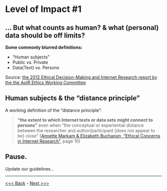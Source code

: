 # Level of Impact #1

## … But what counts as human? & what (personal) data should be off limits?
 
**Some commonly blurred definitions:**

* “Human subjects”
* Public vs. Private
* Data(Text) vs. Persons

Source: [the 2012 Ethical Decision-Making and Internet Research report by the the AoIR Ethics Working Committee](http://aoir.org/reports/ethics2.pdf)  

## Human subjects & the “distance principle”

A working definition of the “distance principle”:

> **“the extent to which Internet texts or data sets might connect to persons”** even when “the conceptual or experiential distance between the researcher and author/participant [does not appear to be] close” ([Annette Markam & Elizabeth Buchanon, “Ethical Concerns in Internet Research”](https://www.academia.edu/8037870/Ethical_Concerns_in_Internet_Research), page 10)  

## Pause. 

Update our guidelines...
******

[<<< Back](levelsimpact.md) - [Next >>>](public.md)